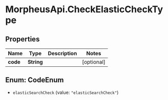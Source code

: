 # MorpheusApi.CheckElasticCheckType

## Properties

Name | Type | Description | Notes
------------ | ------------- | ------------- | -------------
**code** | **String** |  | [optional] 



## Enum: CodeEnum


* `elasticSearchCheck` (value: `"elasticSearchCheck"`)




